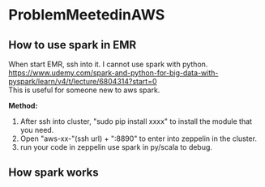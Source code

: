# ProblemMeetedinAWS

## How to use spark in EMR
When start EMR, ssh into it. I cannot use spark with python.     
https://www.udemy.com/spark-and-python-for-big-data-with-pyspark/learn/v4/t/lecture/6804314?start=0      
This is useful for someone new to aws spark.     

**Method:**
1. After ssh into cluster, "sudo pip install xxxx" to install the module that you need.
2. Open "aws-xx-"(ssh url) + ":8890" to enter into zeppelin in the cluster.
3. run your code in zeppelin use spark in py/scala to debug.

## How spark works
